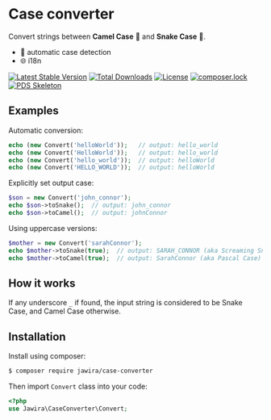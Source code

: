 Case converter 
==============

Convert strings between **Camel Case** 🐪 and **Snake Case** 🐍.

* 🔁 automatic case detection
* 🌐 i18n

[![Latest Stable Version](https://poser.pugx.org/jawira/case-converter/v/stable)](https://packagist.org/packages/jawira/case-converter)
[![Total Downloads](https://poser.pugx.org/jawira/case-converter/downloads)](https://packagist.org/packages/jawira/case-converter)
[![License](https://poser.pugx.org/jawira/case-converter/license)](https://packagist.org/packages/jawira/case-converter)
[![composer.lock](https://poser.pugx.org/jawira/case-converter/composerlock)](https://packagist.org/packages/jawira/case-converter)
[![PDS Skeleton](https://img.shields.io/badge/pds-skeleton-blue.svg?style=flat-square)](https://github.com/php-pds/skeleton)

Examples
--------

Automatic conversion:

```php
echo (new Convert('helloWorld'));   // output: hello_world 
echo (new Convert('HelloWorld'));   // output: hello_world 
echo (new Convert('hello_world'));  // output: helloWorld 
echo (new Convert('HELLO_WORLD'));  // output: helloWorld 
```

Explicitly set output case:

```php
$son = new Convert('john_connor'); 
echo $son->toSnake();  // output: john_connor 
echo $son->toCamel();  // output: johnConnor
```

Using uppercase versions:

```php
$mother = new Convert('sarahConnor'); 
echo $mother->toSnake(true);  // output: SARAH_CONNOR (aka Screaming Snake Case)
echo $mother->toCamel(true);  // output: SarahConnor (aka Pascal Case)
```

How it works
------------

If any underscore `_` if found, the input string is considered to be Snake Case, and Camel Case otherwise.

Installation
------------

Install using composer:

```sh
$ composer require jawira/case-converter
```

Then import `Convert` class into your code:

```php
<?php
use Jawira\CaseConverter\Convert;
```
